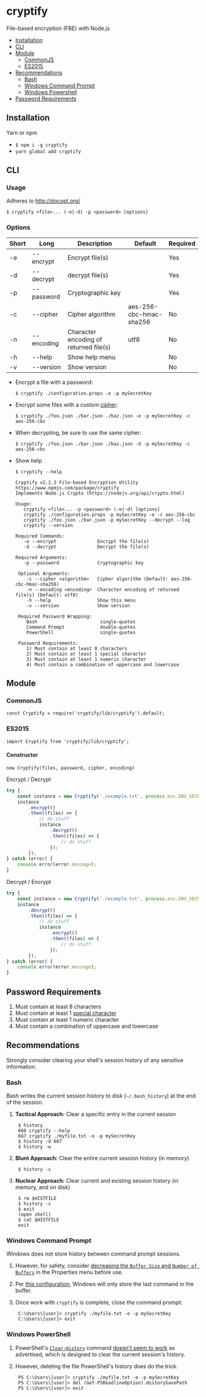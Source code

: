 # cryptify
File-based encryption (FBE) with Node.js

- [Installation](#installation)
- [CLI](#cli)
- [Module](#module)
  - [CommonJS](#commonjs)
  - [ES2015](#es2015)
- [Recommendations](#recommendations)
  - [Bash](#bash)
  - [Windows Command Prompt](#cmd)
  - [Windows Powershell](#ps)
- [Password Requirements](#password-req)

## <a name="cryptify#installation">Installation</a>
Yarn or npm
- ```$ npm i -g cryptify```
- ```yarn global add cryptify```

## <a name="cryptify#cli">CLI</a>

### <a name="cryptify#usage">Usage</a>

Adheres to http://docopt.org/

```$ cryptify <file>... (-e|-d) -p <password> [options]```

### Options

| Short | Long | Description | Default | Required |
| ----- | ---- | ----------- | ------- | -------- |
| -e | --encrypt | Encrypt file(s) | | Yes |
| -d | --decrypt | decrypt file(s) | | Yes |
| -p | --password | Cryptographic key | | Yes |
| -c | --cipher | Cipher algorithm | aes-256-cbc-hmac-sha256 | No |
| -n | --encoding | Character encoding of returned file(s) | utf8 | No |
| -h | --help | Show help menu | | No |
| -v | --version | Show version | | No |

- Encrypt a file with a password:

      $ cryptify ./configuration.props -e -p mySecretKey

- Encrypt some files with a custom [cipher](https://nodejs.org/api/crypto.html#crypto_class_cipher):

      $ cryptify ./foo.json ./bar.json ./baz.json -e -p mySecretKey -c aes-256-cbc

- When decrypting, be sure to use the same cipher:

      $ cryptify ./foo.json ./bar.json ./baz.json -d -p mySecretKey -c aes-256-cbc

 - Show help
 
       $ cryptify --help

       Cryptify v2.2.3 File-based Encryption Utility
       https://www.npmjs.com/package/cryptify
       Implements Node.js Crypto (https://nodejs.org/api/crypto.html)

       Usage:
          cryptify <file>... -p <password> (-e|-d) [options]
          cryptify ./configuration.props -p mySecretKey -e -c aes-256-cbc
          cryptify ./foo.json ./bar.json -p mySecretKey --decrypt --log
          cryptify --version

       Required Commands:
          -e --encrypt               Encrypt the file(s)
          -d --decrypt               Decrypt the file(s)

       Required Arguments:
          -p --password              Cryptographic key

        Optional Arguments:
           -c --cipher <algorithm>   Cipher algorithm (Default: aes-256-cbc-hmac-sha256)
           -n --encoding <encoding>  Character encoding of returned file(s) (Default: utf8)
           -h --help                 Show this menu
           -v --version              Show version

        Required Password Wrapping:
           Bash                       single-quotes
           Command Prompt             double-quotes
           PowerShell                 single-quotes

        Password Requirements:
           1) Must contain at least 8 characters
           2) Must contain at least 1 special character
           3) Must contain at least 1 numeric character
           4) Must contain a combination of uppercase and lowercase

## <a name="cryptify#module">Module</a>
### <a name="cryptify#commonjs">CommonJS</a>

```const Cryptify = require('cryptify/lib/cryptify').default;```

### <a name="cryptify#es2015">ES2015</a>

```import Cryptify from 'cryptify/lib/cryptify';```

#### Constructor

```new Cryptify(files, password, cipher, encoding)```

Encrypt / Decrypt

```javascript
try {
    const instance = new Cryptify('./example.txt', process.env.ENV_SECRET_KEY);
    instance
        .encrypt()
        .then((files) => {
            // do stuff
            instance
                .decrypt()
                .then((files) => {
                    // do stuff
                });
        });
} catch (error) {
    console.error(error.message);
}
```

Decrypt / Encrypt

```javascript
try {
    const instance = new Cryptify('./example.txt', process.env.ENV_SECRET_KEY);
    instance
        .decrypt()
        .then((files) => {
            // do stuff
            instance
                .encrypt()
                .then((files) => {
                    // do stuff
                });
        });
} catch (error) {
    console.error(error.message);
}
```

## <a name="cryptify#password-req">Password Requirements</a>
1. Must contain at least 8 characters
2. Must contain at least 1 [special character](https://www.owasp.org/index.php/Password_special_characters)
3. Must contain at least 1 numeric character
4. Must contain a combination of uppercase and lowercase

## <a name="cryptify#recommendations">Recommendations</a>
Strongly consider clearing your shell's session history of any sensitive information.

### <a name="cryptify#bash">Bash</a>
Bash writes the current session history to disk (`~/.bash_history`) at the end of the session.

1. **Tactical Approach:** Clear a specific entry in the current session

        $ history
        666 cryptify --help
        667 cryptify ./myfile.txt -e -p mySecretKey
        $ history -d 667
        $ history -w
        
2. **Blunt Approach:** Clear the entire current session history (in memory)

        $ history -c
        
3. **Nuclear Approach:** Clear current and existing session history (in memory, and on disk)

        $ rm $HISTFILE
        $ history -c
        $ exit
        (open shell)
        $ cat $HISTFILE
        exit
        
### <a name="cryptify#cmd">Windows Command Prompt</a>
Windows does not store history between command prompt sessions.
1. However, for safety, consider [decreasing the `Buffer Size` and `Number of Buffers`](http://imgur.com/a/osdRm)  in the Properties menu before use.
2. Per [this configuration](http://imgur.com/a/osdRm), Windows will only store the last command in the buffer.
3. Once work with `cryptify` is complete, close the command prompt:

        C:\Users\[user]> cryptify ./myfile.txt -e -p mySecretKey
        C:\Users\[user]> exit

### <a name="cryptify#ps">Windows PowerShell</a>
1. PowerShell's [`Clear-History`](https://msdn.microsoft.com/en-us/powershell/reference/5.1/microsoft.powershell.core/clear-history) command [doesn't seem to work](https://blogs.msdn.microsoft.com/stevelasker/2016/03/25/clear-history-powershell-doesnt-clear-the-history-3/) as advertised, which is designed to clear the current session's history.
2. However, deleting the file PowerShell's history does do the trick.

        PS C:\Users\[user]> cryptify ./myfile.txt -e -p mySecretKey
        PS C:\Users\[user]> del (Get-PSReadlineOption).HistorySavePath
        PS C:\Users\[user]> exit
